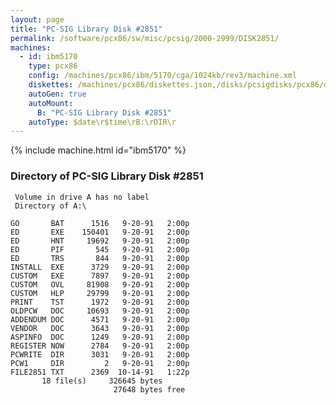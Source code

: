 ```yaml
---
layout: page
title: "PC-SIG Library Disk #2851"
permalink: /software/pcx86/sw/misc/pcsig/2000-2999/DISK2851/
machines:
  - id: ibm5170
    type: pcx86
    config: /machines/pcx86/ibm/5170/cga/1024kb/rev3/machine.xml
    diskettes: /machines/pcx86/diskettes.json,/disks/pcsigdisks/pcx86/diskettes.json
    autoGen: true
    autoMount:
      B: "PC-SIG Library Disk #2851"
    autoType: $date\r$time\rB:\rDIR\r
---
```


{% include machine.html id="ibm5170" %}

### Directory of PC-SIG Library Disk #2851

     Volume in drive A has no label
     Directory of A:\

    GO       BAT      1516   9-20-91   2:00p
    ED       EXE    150401   9-20-91   2:00p
    ED       HNT     19692   9-20-91   2:00p
    ED       PIF       545   9-20-91   2:00p
    ED       TRS       844   9-20-91   2:00p
    INSTALL  EXE      3729   9-20-91   2:00p
    CUSTOM   EXE      7897   9-20-91   2:00p
    CUSTOM   OVL     81908   9-20-91   2:00p
    CUSTOM   HLP     29799   9-20-91   2:00p
    PRINT    TST      1972   9-20-91   2:00p
    OLDPCW   DOC     10693   9-20-91   2:00p
    ADDENDUM DOC      4571   9-20-91   2:00p
    VENDOR   DOC      3643   9-20-91   2:00p
    ASPINFO  DOC      1249   9-20-91   2:00p
    REGISTER NOW      2784   9-20-91   2:00p
    PCWRITE  DIR      3031   9-20-91   2:00p
    PCW1     DIR         2   9-20-91   2:00p
    FILE2851 TXT      2369  10-14-91   1:22p
           18 file(s)     326645 bytes
                           27648 bytes free
